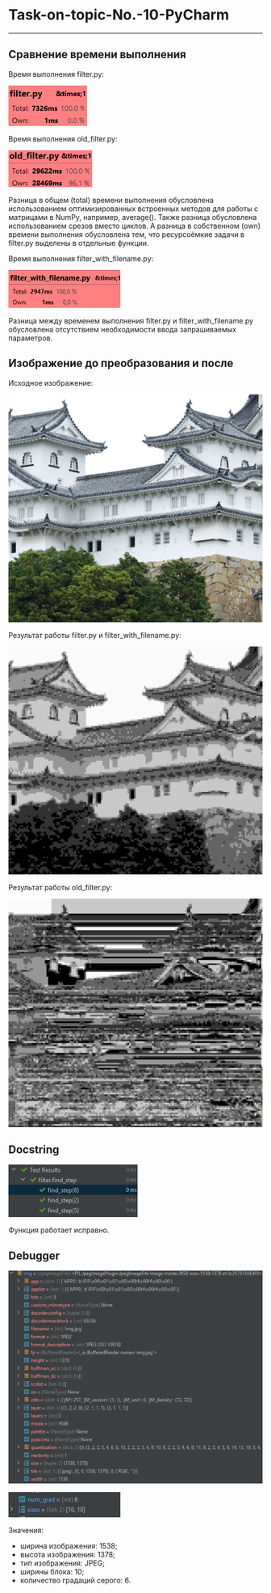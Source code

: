 # Task-on-topic-No.-10-PyCharm

____

## Сравнение времени выполнения

Время выполнения filter.py:

![filter](./filter.png "filter.png")

Время выполнения old_filter.py:

![old_filter](./old_filter.png "old_filter.png")

Разница в общем (total) времени выполнения обусловлена использованием оптимизированных встроенных методов для работы с
матрицами в NumPy, например, average(). Также разница обусловлена использованием срезов вместо циклов. А разница в
собственном (own) времени выполнения обусловлена тем, что ресурсоёмкие задачи в filter.py выделены в отдельные функции.

Время выполнения filter_with_filename.py:

![filter_with_filename](./filter_with_filename.png "filter_with_filename.png")

Разница между временем выполнения filter.py и filter_with_filename.py обусловлена отсутствием необходимости ввода
запрашиваемых параметров.

## Изображение до преобразования и после

Исходное изображение:

![test img](./img.jpg "img.jpg")

Результат работы filter.py и filter_with_filename.py:

![filter res img](./res_img.jpg "res_img.jpg")

Результат работы old_filter.py:

![old_filter res img](./old_filter_res.jpg "old_filter_res.jpg")

## Docstring

![doctests res](./doctests_res.png "doctests_res.png")

Функция работает исправно.

## Debugger

![debugger1](./debugger.png "debugger.png")

![debugger2](./debugger2.png "debugger2.png")

Значения:
+ ширина изображения: 1538;
+ высота изображения: 1378;
+ тип изображения: JPEG;
+ ширины блока: 10;
+ количество градаций серого: 6.